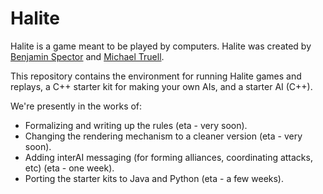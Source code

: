 # Halite

Halite is a game meant to be played by computers. Halite was created by [Benjamin Spector](https://github.com/Sydriax "Benjamin Spector") and [Michael Truell](https://github.com/truell20 "Michael Truell").

This repository contains the environment for running Halite games and replays, a C++ starter kit for making your own AIs, and a starter AI (C++).

We're presently in the works of:
 - Formalizing and writing up the rules (eta - very soon).
 - Changing the rendering mechanism to a cleaner version (eta - very soon).
 - Adding interAI messaging (for forming alliances, coordinating attacks, etc) (eta - one week).
 - Porting the starter kits to Java and Python (eta - a few weeks).
